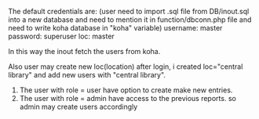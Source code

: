 The default credentials are: 
(user need to import .sql file from DB/inout.sql into a new database and need to mention it in function/dbconn.php file and need to write koha database in "koha" variable)
username: master 
password: superuser
loc: master

In this way the inout fetch the users from koha. 

Also user may create new loc(location) after login, i created loc="central library" and add new users with "central library".
1. The user with role = user have option to create make new entries. 
2. The user with role =  admin have access to the previous reports. 
so admin may create users accordingly
